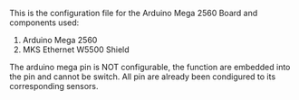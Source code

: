 This is the configuration file for the Arduino Mega 2560
Board and components used:
  1. Arduino Mega 2560
  2. MKS Ethernet W5500 Shield

The arduino mega pin is NOT configurable, the function are embedded into the pin and cannot
be switch. All pin are already been condigured to its corresponding sensors.
